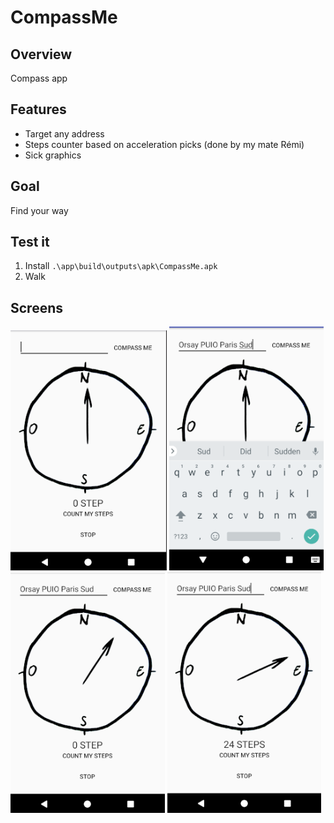 # CompassMe
## Overview
Compass app

## Features
- Target any address
- Steps counter based on acceleration picks (done by my mate Rémi)
- Sick graphics
## Goal
Find your way
## Test it
 1. Install `.\app\build\outputs\apk\CompassMe.apk`
 2. Walk

## Screens
![](https://github.com/EnzoBnl/CompassMe/blob/master/screens/screen1.png)
![](https://github.com/EnzoBnl/CompassMe/blob/master/screens/screen2.png)
![](https://github.com/EnzoBnl/CompassMe/blob/master/screens/screen3.png)
![](https://github.com/EnzoBnl/CompassMe/blob/master/screens/screen4.png)
